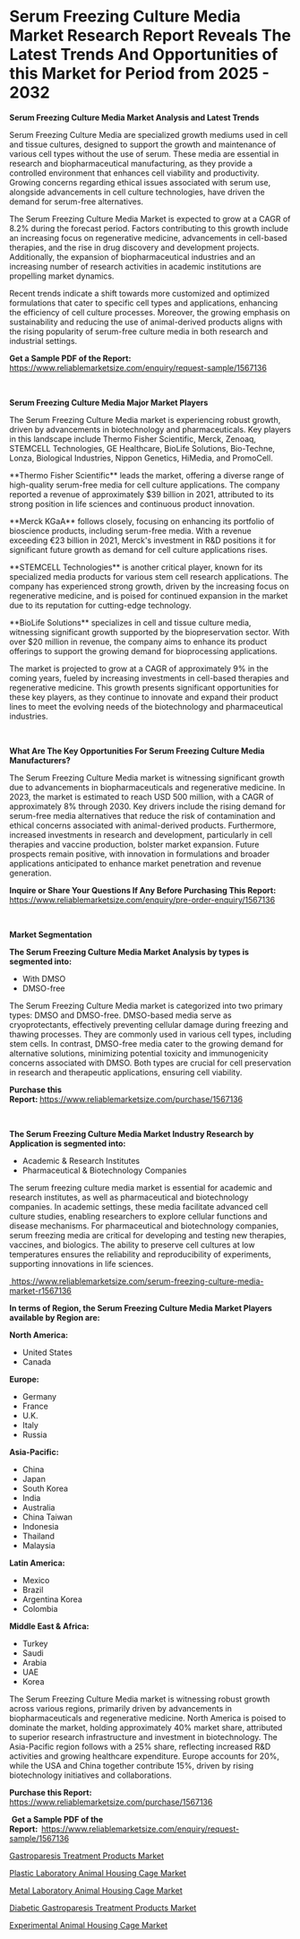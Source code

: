 <p><h1>Serum Freezing Culture Media Market Research Report Reveals The Latest Trends And Opportunities of this Market for Period from 2025 - 2032</h1></p><p><strong>Serum Freezing Culture Media Market Analysis and Latest Trends</strong></p>
<p><p>Serum Freezing Culture Media are specialized growth mediums used in cell and tissue cultures, designed to support the growth and maintenance of various cell types without the use of serum. These media are essential in research and biopharmaceutical manufacturing, as they provide a controlled environment that enhances cell viability and productivity. Growing concerns regarding ethical issues associated with serum use, alongside advancements in cell culture technologies, have driven the demand for serum-free alternatives.</p><p>The Serum Freezing Culture Media Market is expected to grow at a CAGR of 8.2% during the forecast period. Factors contributing to this growth include an increasing focus on regenerative medicine, advancements in cell-based therapies, and the rise in drug discovery and development projects. Additionally, the expansion of biopharmaceutical industries and an increasing number of research activities in academic institutions are propelling market dynamics. </p><p>Recent trends indicate a shift towards more customized and optimized formulations that cater to specific cell types and applications, enhancing the efficiency of cell culture processes. Moreover, the growing emphasis on sustainability and reducing the use of animal-derived products aligns with the rising popularity of serum-free culture media in both research and industrial settings.</p></p>
<p><strong>Get a Sample PDF of the Report:&nbsp;</strong> <a href="https://www.reliablemarketsize.com/enquiry/request-sample/1567136?utm_campaign=2115&utm_medium=2&utm_source=Github&utm_content=ia&utm_term=22032025&utm_id=serum-freezing-culture-media">https://www.reliablemarketsize.com/enquiry/request-sample/1567136</a></p>
<p>&nbsp;</p>
<p><strong>Serum Freezing Culture Media Major Market Players</strong></p>
<p><p>The Serum Freezing Culture Media market is experiencing robust growth, driven by advancements in biotechnology and pharmaceuticals. Key players in this landscape include Thermo Fisher Scientific, Merck, Zenoaq, STEMCELL Technologies, GE Healthcare, BioLife Solutions, Bio-Techne, Lonza, Biological Industries, Nippon Genetics, HiMedia, and PromoCell.</p><p>**Thermo Fisher Scientific** leads the market, offering a diverse range of high-quality serum-free media for cell culture applications. The company reported a revenue of approximately $39 billion in 2021, attributed to its strong position in life sciences and continuous product innovation.</p><p>**Merck KGaA** follows closely, focusing on enhancing its portfolio of bioscience products, including serum-free media. With a revenue exceeding €23 billion in 2021, Merck's investment in R&D positions it for significant future growth as demand for cell culture applications rises.</p><p>**STEMCELL Technologies** is another critical player, known for its specialized media products for various stem cell research applications. The company has experienced strong growth, driven by the increasing focus on regenerative medicine, and is poised for continued expansion in the market due to its reputation for cutting-edge technology.</p><p>**BioLife Solutions** specializes in cell and tissue culture media, witnessing significant growth supported by the biopreservation sector. With over $20 million in revenue, the company aims to enhance its product offerings to support the growing demand for bioprocessing applications.</p><p>The market is projected to grow at a CAGR of approximately 9% in the coming years, fueled by increasing investments in cell-based therapies and regenerative medicine. This growth presents significant opportunities for these key players, as they continue to innovate and expand their product lines to meet the evolving needs of the biotechnology and pharmaceutical industries.</p></p>
<p>&nbsp;</p>
<p><strong>What Are The Key Opportunities For Serum Freezing Culture Media Manufacturers?</strong></p>
<p><p>The Serum Freezing Culture Media market is witnessing significant growth due to advancements in biopharmaceuticals and regenerative medicine. In 2023, the market is estimated to reach USD 500 million, with a CAGR of approximately 8% through 2030. Key drivers include the rising demand for serum-free media alternatives that reduce the risk of contamination and ethical concerns associated with animal-derived products. Furthermore, increased investments in research and development, particularly in cell therapies and vaccine production, bolster market expansion. Future prospects remain positive, with innovation in formulations and broader applications anticipated to enhance market penetration and revenue generation.</p></p>
<p><strong>Inquire or Share Your Questions If Any Before Purchasing This Report:</strong> <a href="https://www.reliablemarketsize.com/enquiry/pre-order-enquiry/1567136?utm_campaign=2115&utm_medium=2&utm_source=Github&utm_content=ia&utm_term=22032025&utm_id=serum-freezing-culture-media">https://www.reliablemarketsize.com/enquiry/pre-order-enquiry/1567136</a></p>
<p>&nbsp;</p>
<p><strong>Market Segmentation</strong></p>
<p><strong>The Serum Freezing Culture Media Market Analysis by types is segmented into:</strong></p>
<p><ul><li>With DMSO</li><li>DMSO-free</li></ul></p>
<p><p>The Serum Freezing Culture Media market is categorized into two primary types: DMSO and DMSO-free. DMSO-based media serve as cryoprotectants, effectively preventing cellular damage during freezing and thawing processes. They are commonly used in various cell types, including stem cells. In contrast, DMSO-free media cater to the growing demand for alternative solutions, minimizing potential toxicity and immunogenicity concerns associated with DMSO. Both types are crucial for cell preservation in research and therapeutic applications, ensuring cell viability.</p></p>
<p><strong>Purchase this Report:&nbsp;</strong><a href="https://www.reliablemarketsize.com/purchase/1567136?utm_campaign=2115&utm_medium=2&utm_source=Github&utm_content=ia&utm_term=22032025&utm_id=serum-freezing-culture-media">https://www.reliablemarketsize.com/purchase/1567136</a></p>
<p>&nbsp;</p>
<p><strong>The Serum Freezing Culture Media Market Industry Research by Application is segmented into:</strong></p>
<p><ul><li>Academic & Research Institutes</li><li>Pharmaceutical & Biotechnology Companies</li></ul></p>
<p><p>The serum freezing culture media market is essential for academic and research institutes, as well as pharmaceutical and biotechnology companies. In academic settings, these media facilitate advanced cell culture studies, enabling researchers to explore cellular functions and disease mechanisms. For pharmaceutical and biotechnology companies, serum freezing media are critical for developing and testing new therapies, vaccines, and biologics. The ability to preserve cell cultures at low temperatures ensures the reliability and reproducibility of experiments, supporting innovations in life sciences.</p></p>
<p><a href="https://www.reliablemarketsize.com/serum-freezing-culture-media-market-r1567136?utm_campaign=2115&utm_medium=2&utm_source=Github&utm_content=ia&utm_term=22032025&utm_id=serum-freezing-culture-media">&nbsp;https://www.reliablemarketsize.com/serum-freezing-culture-media-market-r1567136</a></p>
<p><strong>In terms of Region, the Serum Freezing Culture Media Market Players available by Region are:</strong></p>
<p>
    <p> <strong> North America: </strong>
        <ul>
            <li>United States</li>
            <li>Canada</li>
        </ul>
        </p> 
    <p> <strong> Europe: </strong>
        <ul>
            <li>Germany</li>
            <li>France</li>
            <li>U.K.</li>
            <li>Italy</li>
            <li>Russia</li>
        </ul>
        </p> 
    <p> <strong> Asia-Pacific: </strong>
        <ul>
            <li>China</li>
            <li>Japan</li>
            <li>South Korea</li>
            <li>India</li>
            <li>Australia</li>
            <li>China Taiwan</li>
            <li>Indonesia</li>
            <li>Thailand</li>
            <li>Malaysia</li>
        </ul>
        </p> 
    <p> <strong> Latin America: </strong>
        <ul>
            <li>Mexico</li>
            <li>Brazil</li>
            <li>Argentina Korea</li>
            <li>Colombia</li>
        </ul>
        </p> 
    <p> <strong> Middle East & Africa: </strong>
        <ul>
            <li>Turkey</li>
            <li>Saudi</li>
            <li>Arabia</li>
            <li>UAE</li>
            <li>Korea</li>
        </ul>
    </p>
    </p>
<p><p>The Serum Freezing Culture Media market is witnessing robust growth across various regions, primarily driven by advancements in biopharmaceuticals and regenerative medicine. North America is poised to dominate the market, holding approximately 40% market share, attributed to superior research infrastructure and investment in biotechnology. The Asia-Pacific region follows with a 25% share, reflecting increased R&D activities and growing healthcare expenditure. Europe accounts for 20%, while the USA and China together contribute 15%, driven by rising biotechnology initiatives and collaborations.</p></p>
<p><strong>Purchase this Report: </strong><a href="https://www.reliablemarketsize.com/purchase/1567136?utm_campaign=2115&utm_medium=2&utm_source=Github&utm_content=ia&utm_term=22032025&utm_id=serum-freezing-culture-media">https://www.reliablemarketsize.com/purchase/1567136</a></p>
<p>&nbsp;<strong>Get a Sample PDF of the Report:&nbsp;&nbsp;</strong><a href="https://www.reliablemarketsize.com/enquiry/request-sample/1567136?utm_campaign=2115&utm_medium=2&utm_source=Github&utm_content=ia&utm_term=22032025&utm_id=serum-freezing-culture-media">https://www.reliablemarketsize.com/enquiry/request-sample/1567136</a></p>
<p><strong></strong></p>
<p><p><a href="https://github.com/laroybarrize/Market-Research-Report-List-1/blob/main/gastroparesis-treatment-products-market.md?utm_campaign=2115&utm_medium=2&utm_source=Github&utm_content=ia&utm_term=22032025&utm_id=serum-freezing-culture-media">Gastroparesis Treatment Products Market</a></p><p><a href="https://github.com/guzmabugbyf1/Market-Research-Report-List-1/blob/main/plastic-laboratory-animal-housing-cage-market.md?utm_campaign=2115&utm_medium=2&utm_source=Github&utm_content=ia&utm_term=22032025&utm_id=serum-freezing-culture-media">Plastic Laboratory Animal Housing Cage Market</a></p><p><a href="https://github.com/gallatannyv6/Market-Research-Report-List-1/blob/main/metal-laboratory-animal-housing-cage-market.md?utm_campaign=2115&utm_medium=2&utm_source=Github&utm_content=ia&utm_term=22032025&utm_id=serum-freezing-culture-media">Metal Laboratory Animal Housing Cage Market</a></p><p><a href="https://github.com/waackheidtn5/Market-Research-Report-List-1/blob/main/diabetic-gastroparesis-treatment-products-market.md?utm_campaign=2115&utm_medium=2&utm_source=Github&utm_content=ia&utm_term=22032025&utm_id=serum-freezing-culture-media">Diabetic Gastroparesis Treatment Products Market</a></p><p><a href="https://github.com/melascalbirp/Market-Research-Report-List-1/blob/main/experimental-animal-housing-cage-market.md?utm_campaign=2115&utm_medium=2&utm_source=Github&utm_content=ia&utm_term=22032025&utm_id=serum-freezing-culture-media">Experimental Animal Housing Cage Market</a></p></p>